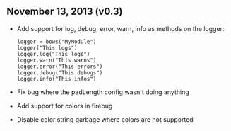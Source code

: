 ## November 13, 2013 (v0.3)
* Add support for log, debug, error, warn, info as methods on the logger: 

    ```
    logger = bows("MyModule")
    logger("This logs")
    logger.log("This logs")
    logger.warn("This warns")
    logger.error("This errors")
    logger.debug("This debugs")
    logger.info("This infos")
    ```

* Fix bug where the padLength config wasn't doing anything
* Add support for colors in firebug
* Disable color string garbage where colors are not supported
